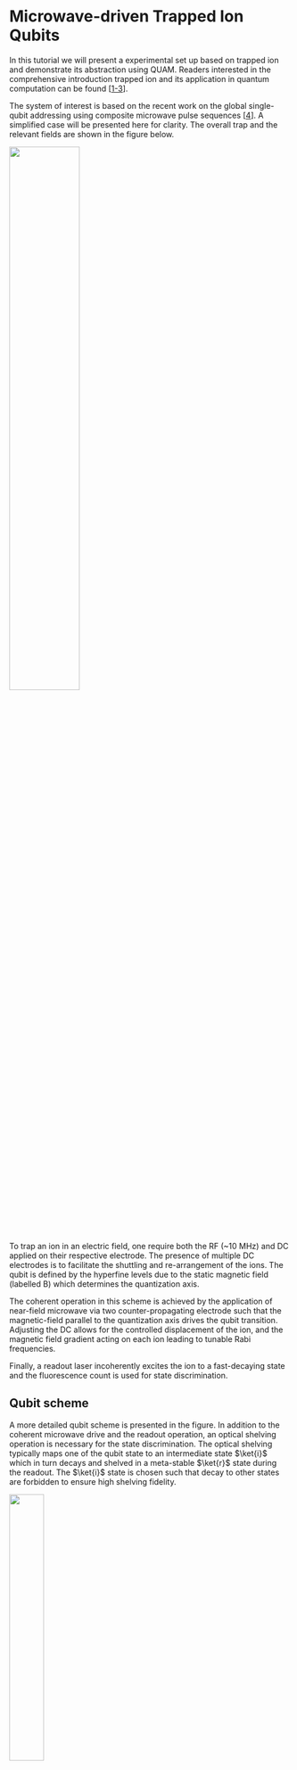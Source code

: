 
# Microwave-driven Trapped Ion Qubits
In this tutorial we will present a experimental set up based on trapped ion and demonstrate its abstraction using QUAM. Readers interested in the comprehensive introduction trapped ion and its application in quantum computation can be found [[1-3](#references)].

The system of interest is based on the recent work on the global single-qubit addressing using composite microwave pulse sequences [[4](#references)]. A simplified case will be presented here for clarity. The overall trap and the relevant fields are shown in the figure below.

<img src="../images/ion_trap.png" width=50% height=50%>

To trap an ion in an electric field, one require both the RF (~10 MHz) and DC applied on their respective electrode. The presence of multiple DC electrodes is to facilitate the shuttling and re-arrangement of the ions. The qubit is defined by the hyperfine levels due to the static magnetic field (labelled B) which determines the quantization axis. 

The coherent operation in this scheme is achieved by the application of near-field microwave via two counter-propagating electrode such that the magnetic-field parallel to the quantization axis drives the qubit transition. Adjusting the DC allows for the controlled displacement of the ion, and the magnetic field gradient acting on each ion leading to tunable Rabi frequencies.

Finally, a readout laser incoherently excites the ion to a fast-decaying state and the fluorescence count is used for state discrimination.

## Qubit scheme
A more detailed qubit scheme is presented in the figure. In addition to the coherent microwave drive and the readout operation, an optical shelving operation is necessary for the state discrimination. The optical shelving typically maps one of the qubit state to an intermediate state $\ket{i}$ which in turn decays and shelved in a meta-stable $\ket{r}$ state during the readout. The $\ket{i}$ state is chosen such that decay to other states are forbidden to ensure high shelving fidelity.

<img src="../images/ion_energy_level.png" width=35% height=35%>

For the rest of the tutorial, we will aim perform a single qubit gate using a global microwave drive and performing a readout from a two qubit system.

## Global single-qubit addressing gate

The global rotation operator $R_1 \otimes R_2$ acting on the two qubits driven by a single resonant microwave pulse with amplitude $A$ and phase $\phi$ is given by

$$
R_k =
\begin{bmatrix}
\cos\left(\frac{\pi A}{2 A_k^\pi}\right) &
e^{i\phi}\sin\left(\frac{\pi A}{2 A_k^\pi}\right) \\
e^{-i\phi}\sin\left(\frac{\pi A}{2 A_k^\pi}\right) &
\cos\left(\frac{\pi A}{2 A_k^\pi}\right)
\end{bmatrix}
$$


with the qubit index $k\in\{1, 2\}$. The rotation angle $\theta_k$ about an axis on the Bloch sphere is determined by the relative amplitude $A/A_k^\pi$ where the amplitude $A_k^\pi$ is required for a $\pi$ rotation. Note that $A_k^\pi$ is also a measure of the Rabi frequency. By adjusting the DC confinement, the ions can displaced such that each of the ion experienced a different  magnetic-field gradient and thus different $A_k^\pi$.

<img src="../images/ion_global_rot.png" width=50% height=50%>

Consider a case where $A_1^\pi/A_2^\pi = 2$ and $\phi=0$. An $X_\pi I$ gate can be applied by driving at $A=2A_2^\pi$. Similarly, any arbitrary single qubit gate can be realized by using composite pulses with appropriate $A$ and $\phi$.

For simplicity, let us consider only the implementation of $X_\pi$ gate on the qubits with pre-calibrated DC that produces ion displacement that gives $A_1^\pi/A_2^\pi = 2$, or in terms of Rabi frequency $\Omega_1/\Omega_2 = 1/2$. The $X_\pi I$ gate is trivial when the microwave pulse drives exactly a $\pi$ rotation on the first qubit. This reproduces the example shown in the figure. The $I X_\pi$ gate on the other hand is decomposed into a sequence $(Y_{\pi/2}X_{-\pi/2}Y_{\pi/2}) \otimes (Y_{\pi}X_{-\pi}Y_{\pi})=IX_\pi$. Note that the global gate implements the same rotation axis, but at different Rabi frequency on each qubit. Readers should verify the solution and find that it is equivalent up to a global phase.

## Control Hardware
Before the QUAM abstraction, let us define our control hardware stack. The  MW and RF signals are generated from [OPX-1000](https://www.quantum-machines.co/products/opx1000/), DC signals from [QDAC-II](https://www.quantum-machines.co/products/qdac/). The fluorescence readout signal is outputted from a PMT into the OPX1000 LF-FEM input.

The DC applied to the electrodes is set to have two configuration: idle and the displaced position. The configurations can be switched via a trigger with TTL signal. The shelving and readout operation is performed in the idle configuration with two lasers targeting their corresponding transition. To spatially select the ion, an AOM is used to deflect the laser beams by modulating the RF frequency supplied to the AOM. The readout is performed by sequentially measuring the fluorescence count on an PMT. An integration of the TTL signal outputted from the PMT gives the total fluorescence count.


<img src="../images/ion_system.png" width=70% height=70%>

The specific implementation of the DC signal for shuttling and re-arrangement is beyond the topic of this tutorial. The same goes with RF, and we focus on only the signals related to the single qubit X gate and readout sequence.


# QUAM Description
Having discussed the hardware, we can now proceed to provide their abstraction in QUAM.

## 1. Describing the root QUAM object and components
In QUAM, 

```python
@quam_dataclass
class HyperfineQubit(Qubit):
    shelving: SingleChannel = None
    readout: InOutSingleChannel = None


@quam_dataclass
class GlobalOperations(Qubit):
    normalized_rabi_freqs: List[float] = field(default_factory=list)
    global_mw: MWChannel = None
    ion_displacement: Channel = None


@quam_dataclass
class Quam(QuamRoot):
    qubits: Dict[str, HyperfineQubit] = field(default_factory=dict)
    global_op: GlobalOperations = None
```

## 2. Pulses and channels

```python
machine = Quam()
```

```python
n_qubits = 2
aom_position = np.linspace(200e6, 300e6, n_qubits)

# for each qubit
for i in range(n_qubits):
    qubit_id = f"q{i + 1}"
    qubit = HyperfineQubit(
        id=f"{qubit_id}",
        readout=InOutSingleChannel(
            opx_output=LFFEMAnalogOutputPort("con1", 1, 2),
            opx_input=LFFEMAnalogInputPort("con1", 1, 2),
            intermediate_frequency=aom_position[i],
        ),
        shelving=SingleChannel(
            opx_output=LFFEMAnalogOutputPort("con1", 1, 3),
            intermediate_frequency=aom_position[i],
        ),
    )

    # define pulse
    qubit.shelving.operations["const"] = SquarePulse(length=1_000, amplitude=0.1)
    qubit.readout.operations["const"] = SquareReadoutPulse(length=2_000, amplitude=0.1)

    # define macro
    qubit.macros["measure"] = MeasureMacro(threshold=10)

    # add to quam
    machine.qubits[qubit_id] = qubit
```

```python
# set global properties
machine.global_op = GlobalOperations(
    normalized_rabi_freqs=np.linspace(1, 2, n_qubits).tolist(),
    global_mw=MWChannel(
        id="global_mw",
        opx_output=MWFEMAnalogOutputPort(
            "con1", 8, 1, band=mw_band, upconverter_frequency=mw_LO
        ),
        intermediate_frequency=mw_IF,
    ),
    ion_displacement=Channel(
        digital_outputs={
            "ttl": DigitalOutputChannel(
                opx_output=FEMDigitalOutputPort("con1", 8, 1), delay=136, buffer=0
            )
        },
    ),
)
```

```python
machine.global_op.global_mw.operations["x180"] = SquarePulse(amplitude=0.2, length=1000)
machine.global_op.global_mw.operations["y180"] = SquarePulse(
    amplitude=0.2, length=1000, axis_angle=90
)
machine.global_op.ion_displacement.operations["ttl"] = Pulse(
    length=1000, digital_marker=[(1, 500), (0, 0)]
)

# operation macro
machine.global_op.macros["X"] = SingleXMacro()
```

## 3. Operation macros

```python
@quam_dataclass
class MeasureMacro(QubitMacro):
    threshold: float

    def apply(self):
        # perform shelving operation
        self.qubit.shelving.play("const")
        self.qubit.align()

        # integrating the PMT signal
        I = self.qubit.readout.measure_integrated("const")

        # We declare a QUA variable to store the boolean result of thresholding the I value.
        qubit_state = declare(int)
        # Since |1> is shelved, high fluorescence corresponds to |0>
        # i.e. I < self.threshold implies |1> and vice versa
        assign(qubit_state, Cast.to_int(I < self.threshold))
        return qubit_state


@quam_dataclass
class SingleXMacro(QubitMacro):
    # n_qubits: int
    # normalized_rabi_freqs: List[float]

    def apply(self, qubit_idx: int):
        # assert n_qubits == 2, "implemented for only 2 qubits"
        # assert np.allclose(normalized_rabi_freqs, [1, 2])
        self.qubit.ion_displacement.play("ttl")
        self.qubit.align()
        with switch_(qubit_idx):
            with case_(1):
                self.qubit.global_mw.play("x180")
            with case_(2):
                self.qubit.global_mw.play("y180")
                self.qubit.global_mw.play("x180")
                self.qubit.global_mw.play("y180")
        self.qubit.align()
        self.qubit.ion_displacement.play("ttl")
        wait(100)
        align()
```

```python
def measure_integrated(
    self,
    pulse_name: str,
    amplitude_scale: Optional[Union[ScalarFloat, Sequence[ScalarFloat]]] = None,
    qua_var: QuaVariableFloat = None,
    stream=None,
) -> QuaVariableFloat:
    pulse: BaseReadoutPulse = self.operations[pulse_name]

    if qua_var is None:
        qua_var = declare(fixed)

    pulse_name_with_amp_scale = add_amplitude_scale_to_pulse_name(
        pulse_name, amplitude_scale
    )

    integration_weight_labels = list(pulse.integration_weights_mapping)
    measure(
        pulse_name_with_amp_scale,
        self.name,
        integration.full(integration_weight_labels, qua_var),
        adc_stream=stream,
    )
    return qua_var


InOutSingleChannel.measure_integrated = measure_integrated
```

## 4. Implementing the protocol
```python
n_avg = 2
optimize_qubit_idx = 2

with program() as prog:
    n = declare(int)
    es_st = declare_stream()
    qubit_idx = declare(int, optimize_qubit_idx)

    with for_(n, 0, n < n_avg, n + 1):
        machine.global_op.apply("X", qubit_idx)
        for i, qubit in enumerate(machine.qubits.values()):
            es = qubit.apply("measure")
            save(es, es_st)
            align()
            wait(1_000)

    with stream_processing():
        es_st.buffer(n_avg).average().save_all("es")
```

```python
qmm = QuantumMachinesManager(host=qop_ip, cluster_name=cluster_name)

# configuration is generated from QUAM
qua_config = machine.generate_config()

qm = qmm.open_qm(qua_config)
qm.execute(active_reset_prog)
```

<img src="../images/protocol.png" width=50% height=50%>

## 5. Optimizing parameters

```python
@quam_dataclass
class DoubleXMacro(QubitMacro):
    # n_qubits: int
    # normalized_rabi_freqs: List[float]

    def apply(self, qubit_idx: int, amp_scale=1, N_double_X=1):
        i = declare(int)
        self.qubit.ion_displacement.play("ttl")
        self.qubit.align()
        with switch_(qubit_idx):
            with case_(1):
                with for_(i, 0, i < N_double_X * 2, i + 1):
                    self.qubit.global_mw.play("x180", amplitude_scale=amp_scale)
            with case_(2):
                with for_(i, 0, i < N_double_X * 2, i + 1):
                    self.qubit.global_mw.play("y180", amplitude_scale=amp_scale)
                    self.qubit.global_mw.play("x180", amplitude_scale=amp_scale)
                    self.qubit.global_mw.play("y180", amplitude_scale=amp_scale)
        self.qubit.align()
        self.qubit.ion_displacement.play("ttl")
        wait(100)
        align()

machine.global_op.macros["N_XX"] = DoubleXMacro()
```

<img src="../images/error_amplification.png" width=40% height=40%>

# References
1. Leibfried, D., Blatt, R., Monroe, C., & Wineland, D. (2003). Quantum dynamics of single trapped ions. Reviews of Modern Physics, 75(1), 281. https://doi.org/10.1103/RevModPhys.75.281
2. Cirac, J. I., & Zoller, P. (1995). Quantum Computations with Cold Trapped Ions. Physical Review Letters, 74(20), 4091–4094. https://doi.org/10.1103/PhysRevLett.74.4091
3. James, D. F. V. (1998). Quantum dynamics of cold trapped ions with application to quantum computation. Applied Physics B: Lasers and Optics, 66(2), 181–190. https://doi.org/10.1007/S003400050373/METRICS
4. Leu, A. D., Gely, M. F., Weber, M. A., Smith, M. C., Nadlinger, D. P., & Lucas, D. M. (2023). Fast, High-Fidelity Addressed Single-Qubit Gates Using Efficient Composite Pulse Sequences. Physical Review Letters, 131(12), 120601. https://doi.org/10.1103/PhysRevLett.131.120601
